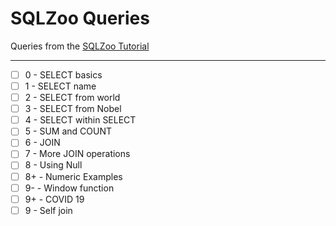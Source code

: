 # SQLZoo Queries
Queries from the [SQLZoo Tutorial](https://sqlzoo.net/wiki/SQL_Tutorial)
___

- [ ] 0 - SELECT basics
- [ ] 1 - SELECT name
- [ ] 2 - SELECT from world
- [ ] 3 - SELECT from Nobel
- [ ] 4 - SELECT within SELECT
- [ ] 5 - SUM and COUNT
- [ ] 6 - JOIN
- [ ] 7 - More JOIN operations
- [ ] 8 - Using Null
- [ ] 8+ - Numeric Examples
- [ ] 9- - Window function
- [ ] 9+ - COVID 19
- [ ] 9 - Self join
